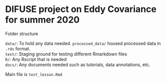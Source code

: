 # DIFUSE project on Eddy Covariance for summer 2020

Folder structure  

`data/`: To hold any data needed. `processed_data/` housed processed data in `.rds` format.     
`test/`: Staging ground for testing different Rmarkdown files  
`R/`: Any Rscript that is needed  
`docs/`: Any documents needed such as tutorials, data annotations, etc.  

Main file is `test_lesson.Rmd`  
